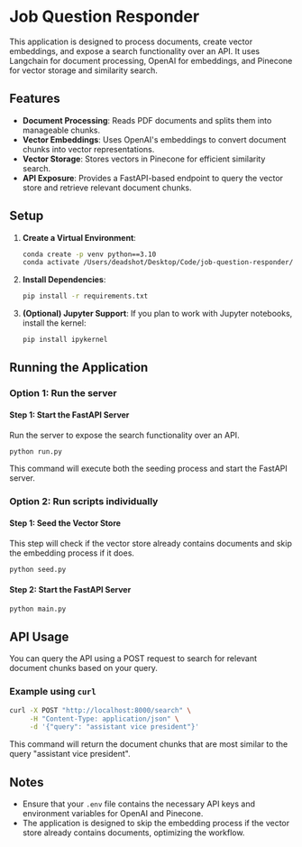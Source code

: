 # Job Question Responder

This application is designed to process documents, create vector embeddings, and expose a search functionality over an API. It uses Langchain for document processing, OpenAI for embeddings, and Pinecone for vector storage and similarity search.

## Features

- **Document Processing**: Reads PDF documents and splits them into manageable chunks.
- **Vector Embeddings**: Uses OpenAI's embeddings to convert document chunks into vector representations.
- **Vector Storage**: Stores vectors in Pinecone for efficient similarity search.
- **API Exposure**: Provides a FastAPI-based endpoint to query the vector store and retrieve relevant document chunks.

## Setup

1. **Create a Virtual Environment**:

   ```bash
   conda create -p venv python==3.10
   conda activate /Users/deadshot/Desktop/Code/job-question-responder/venv
   ```

2. **Install Dependencies**:

   ```bash
   pip install -r requirements.txt
   ```

3. **(Optional) Jupyter Support**:
   If you plan to work with Jupyter notebooks, install the kernel:

   ```bash
   pip install ipykernel
   ```

## Running the Application

### Option 1: Run the server

#### Step 1: Start the FastAPI Server

Run the server to expose the search functionality over an API.

```bash
python run.py
```

This command will execute both the seeding process and start the FastAPI server.

### Option 2: Run scripts individually

#### Step 1: Seed the Vector Store

This step will check if the vector store already contains documents and skip the embedding process if it does.

```bash
python seed.py
```

#### Step 2: Start the FastAPI Server

```bash
python main.py
```

## API Usage

You can query the API using a POST request to search for relevant document chunks based on your query.

### Example using `curl`

```bash
curl -X POST "http://localhost:8000/search" \
     -H "Content-Type: application/json" \
     -d '{"query": "assistant vice president"}'
```

This command will return the document chunks that are most similar to the query "assistant vice president".

## Notes

- Ensure that your `.env` file contains the necessary API keys and environment variables for OpenAI and Pinecone.
- The application is designed to skip the embedding process if the vector store already contains documents, optimizing the workflow.
